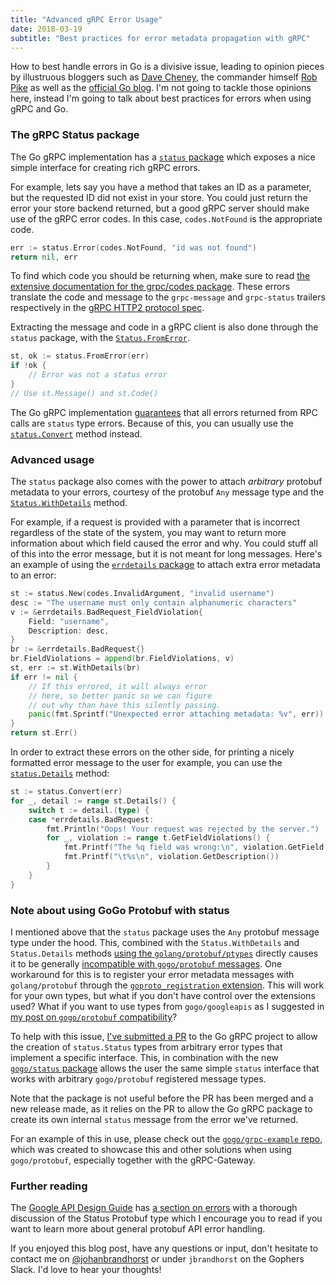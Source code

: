 ```yaml
---
title: "Advanced gRPC Error Usage"
date: 2018-03-19
subtitle: "Best practices for error metadata propagation with gRPC"
---
```


How to best handle errors in Go is a divisive issue, leading
to opinion pieces by illustruous bloggers such as
[Dave Cheney](https://dave.cheney.net/tag/error-handling),
the commander himself
[Rob Pike](https://commandcenter.blogspot.co.uk/2017/12/error-handling-in-upspin.html)
as well as the
[official Go blog](https://blog.golang.org/errors-are-values). I'm
not going to tackle those opinions here, instead I'm going to talk
about best practices for errors when using gRPC and Go.

### The gRPC Status package

The Go gRPC implementation has a
[`status` package](https://godoc.org/google.golang.org/grpc/status)
which exposes a nice simple interface for creating rich gRPC errors.

For example, lets say you have a method that takes an ID as a parameter,
but the requested ID did not exist in your store. You could just return
the error your store backend returned, but a good gRPC server should
make use of the gRPC error codes. In this case, `codes.NotFound` is
the appropriate code.

```go
err := status.Error(codes.NotFound, "id was not found")
return nil, err
```

To find which code you should be returning when, make sure to read
[the extensive documentation for the grpc/codes package](https://godoc.org/google.golang.org/grpc/codes).
These errors translate the code and message to the `grpc-message`
and `grpc-status` trailers respectively in the
[gRPC HTTP2 protocol spec](https://github.com/grpc/grpc/blob/master/doc/PROTOCOL-HTTP2.md#responses).

Extracting the message and code in a gRPC client is also done through the
`status` package, with the [`Status.FromError`](https://godoc.org/google.golang.org/grpc/status#FromError).

```go
st, ok := status.FromError(err)
if !ok {
    // Error was not a status error
}
// Use st.Message() and st.Code()
```

The Go gRPC implementation [guarantees](https://github.com/grpc/grpc-go/pull/1782)
that all errors returned from RPC calls are `status` type errors. Because of this,
you can usually use the
[`status.Convert`](https://godoc.org/google.golang.org/grpc/status#Convert) method instead.

### Advanced usage

The `status` package also comes with the power to attach _arbitrary_
protobuf metadata to your errors, courtesy of the protobuf `Any` message type
and the [`Status.WithDetails`](https://godoc.org/google.golang.org/grpc/status#Status.WithDetails)
method.

For example, if a request is provided with a parameter that is incorrect regardless
of the state of the system, you may want to return more information about which
field caused the error and why. You could stuff all of this into the error message,
but it is not meant for long messages. Here's an example of using the
[`errdetails` package](https://godoc.org/google.golang.org/genproto/googleapis/rpc/errdetails)
to attach extra error metadata to an error:

```go
st := status.New(codes.InvalidArgument, "invalid username")
desc := "The username must only contain alphanumeric characters"
v := &errdetails.BadRequest_FieldViolation{
    Field: "username",
    Description: desc,
}
br := &errdetails.BadRequest{}
br.FieldViolations = append(br.FieldViolations, v)
st, err := st.WithDetails(br)
if err != nil {
    // If this errored, it will always error
    // here, so better panic so we can figure
    // out why than have this silently passing.
    panic(fmt.Sprintf("Unexpected error attaching metadata: %v", err))
}
return st.Err()
```

In order to extract these errors on the other side, for printing a nicely
formatted error message to the user for example, you can use the
[`status.Details`](https://godoc.org/google.golang.org/grpc/status#Status.Details) method:

```go
st := status.Convert(err)
for _, detail := range st.Details() {
    switch t := detail.(type) {
    case *errdetails.BadRequest:
        fmt.Println("Oops! Your request was rejected by the server.")
        for _, violation := range t.GetFieldViolations() {
            fmt.Printf("The %q field was wrong:\n", violation.GetField())
            fmt.Printf("\t%s\n", violation.GetDescription())
        }
    }
}
```

### Note about using GoGo Protobuf with status

I mentioned above that the `status` package uses the `Any` protobuf
message type under the hood. This, combined with the `Status.WithDetails`
and `Status.Details` methods [using the `golang/protobuf/ptypes`](https://github.com/grpc/grpc-go/blob/738eb6b62fe9a30ddfe19934b0a22b1a66fbb661/status/status.go#L162)
directly causes it to be generally
[incompatible with `gogo/protobuf` messages](https://github.com/grpc/grpc-go/issues/1885).
One workaround for this is to register your error metadata messages with
`golang/protobuf` through the [`goproto_registration` extension](https://github.com/gogo/protobuf/blob/master/extensions.md#goprotobuf-compatibility).
This will work for your own types, but what if you don't have control
over the extensions used? What if you want to use types from
`gogo/googleapis` as I suggested in [my post on `gogo/protobuf` compatibility](/post/gogoproto)?

To help with this issue, [I've submitted a PR](https://github.com/grpc/grpc-go/pull/1927)
to the Go gRPC project to allow the creation of `status.Status` types from
arbitrary error types that implement a specific interface. This, in combination
with the new [`gogo/status` package](https://github.com/gogo/status) allows
the user the same simple `status` interface that works with arbitrary
`gogo/protobuf` registered message types.

Note that the package is not useful before the PR has been merged
and a new release made, as it relies on the PR to allow the Go gRPC package
to create its own internal `status` message from the error we've returned.

For an example of this in use, please check out the
[`gogo/grpc-example` repo](https://github.com/gogo/grpc-example),
which was created to showcase this and other solutions when using `gogo/protobuf`,
especially together with the gRPC-Gateway.

### Further reading

The [Google API Design Guide](https://cloud.google.com/apis/design)
has [a section on errors](https://cloud.google.com/apis/design/errors)
with a thorough discussion of the Status Protobuf type which I encourage you to
read if you want to learn more about general protobuf API error handling.

If you enjoyed this blog post, have any questions or input, don't hesitate to
contact me on [@johanbrandhorst](https://twitter.com/JohanBrandhorst) or
under `jbrandhorst` on the Gophers Slack. I'd love to hear your thoughts!

